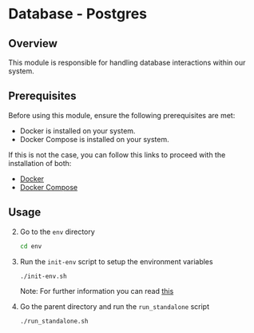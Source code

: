 # Database - Postgres

## Overview

This module is responsible for handling database interactions within our system. 

## Prerequisites

Before using this module, ensure the following prerequisites are met:

- Docker is installed on your system.
- Docker Compose is installed on your system.

If this is not the case, you can follow this links to proceed with the installation of both:
- [Docker](https://docs.docker.com/engine/install/)
- [Docker Compose](https://docs.docker.com/compose/install/)

## Usage

2. Go to the `env` directory

    ```bash
    cd env
    ```

3. Run the `init-env` script to setup the environment variables 


    ```bash
    ./init-env.sh
    ```
    Note: For further information you can read [this](./env/README.md)

4. Go the parent directory and run the `run_standalone` script

    ```bash
    ./run_standalone.sh
    ```
